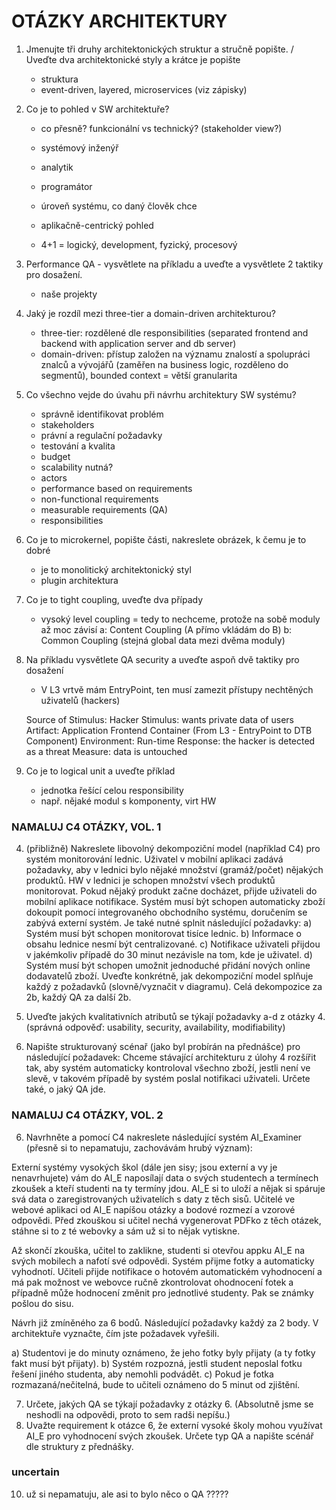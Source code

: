 # OTÁZKY ARCHITEKTURY
 
1) Jmenujte tři druhy architektonických struktur a stručně popište. / Uveďte dva architektonické styly a krátce je popište 
    - struktura
    - event-driven, layered, microservices (viz zápisky)

2) Co je to pohled v SW architektuře? 
    - co přesně? funkcionální vs technický?
    (stakeholder view?)
    - systémový inženýř
    - analytik
    - programátor
    - úroveň systému, co daný člověk chce 

    - aplikačně-centrický pohled 
    - 4+1 = logický, development, fyzický, procesový 

3) Performance QA - vysvětlete na příkladu a uveďte a vysvětlete 2 taktiky pro dosažení. 
    - naše projekty

4) Jaký je rozdíl mezi three-tier a domain-driven architekturou?
    - three-tier: rozdělené dle responsibilities (separated frontend and backend with application server and db server)
    - domain-driven: přístup založen na významu znalostí a spolupráci znalců a vývojářů (zaměřen na business logic, rozděleno do segmentů), bounded context = větší granularita

5) Co všechno vejde do úvahu při návrhu architektury SW systému? 
    - správně identifikovat problém 
    - stakeholders
    - právní a regulační požadavky
    - testování a kvalita
    - budget 
    - scalability nutná?
    - actors
    - performance based on requirements 
    - non-functional requirements
    - measurable requirements (QA)
    - responsibilities 

6) Co je to microkernel, popište části, nakreslete obrázek, k čemu je to dobré
    - je to monolitický architektonický styl
    - plugin architektura 

7) Co je to tight coupling, uveďte dva případy 
    - vysoký level coupling = tedy to nechceme, protože na sobě moduly až moc závisí
    a: Content Coupling (A přímo vkládám do B)
    b: Common Coupling (stejná global data mezi dvěma moduly)

8) Na příkladu vysvětlete QA security a uveďte aspoň dvě taktiky pro dosažení 
    - V L3 vrtvě mám EntryPoint, ten musí zamezit přístupy nechtěných uživatelů (hackers)

    Source of Stimulus: Hacker
    Stimulus: wants private data of users
    Artifact: Application Frontend Container (From L3 - EntryPoint to DTB Component)
    Environment: Run-time
    Response: the hacker is detected as a threat
    Measure: data is untouched


9) Co je to logical unit a uveďte příklad 
    - jednotka řešící celou responsibility
    - např. nějaké modul s komponenty, virt HW



### NAMALUJ C4 OTÁZKY, VOL. 1

4) (přibližně) Nakreslete libovolný dekompoziční model (například C4) pro systém monitorování 
lednic. Uživatel v mobilní aplikaci zadává požadavky, aby v lednici bylo nějaké množství 
(gramáž/počet) nějakých produktů. HW v lednici je schopen množství všech produktů 
monitorovat. Pokud nějaký produkt začne docházet, přijde uživateli do mobilní aplikace 
notifikace. Systém musí být schopen automaticky zboží dokoupit pomocí integrovaného 
obchodního systému, doručením se zabývá externí systém. 
Je také nutné splnit následující požadavky: 
a) Systém musí být schopen monitorovat tisíce lednic. 
b) Informace o obsahu lednice nesmí být centralizované. 
c) Notifikace uživateli přijdou v jakémkoliv případě do 30 minut nezávisle na tom, kde je 
uživatel. 
d) Systém musí být schopen umožnit jednoduché přidání nových online dodavatelů zboží. 
Uveďte konkrétně, jak dekompoziční model splňuje každý z požadavků (slovně/vyznačit v 
diagramu). Celá dekompozice za 2b, každý QA za další 2b. 

5) Uveďte jakých kvalitativních atributů se týkají požadavky a-d z otázky 4. (správná odpověď: 
usability, security, availability, modifiability) 

6) Napište strukturovaný scénař (jako byl probírán na přednášce) pro následující požadavek: 
Chceme stávající architekturu z úlohy 4 rozšířit tak, aby systém automaticky kontroloval všechno 
zboží, jestli není ve slevě, v takovém případě by systém poslal notifikaci uživateli. Určete také, o 
jaký QA jde. 


### NAMALUJ C4 OTÁZKY, VOL. 2
6) Navrhněte a pomocí C4 nakreslete následující systém AI_Examiner (přesně si to 
nepamatuju, zachovávám hrubý význam): 
 
Externí systémy vysokých škol (dále jen sisy; jsou externí a vy je nenavrhujete) vám do 
AI_E naposílají data o svých studentech a termínech zkoušek a kteří studenti na ty 
termíny jdou. AI_E si to uloží a nějak si spáruje svá data o zaregistrovaných uživatelích s 
daty z těch sisů. Učitelé ve webové aplikaci od AI_E napíšou otázky a bodové rozmezí a 
vzorové odpovědi. Před zkouškou si učitel nechá vygenerovat PDFko z těch otázek, 
stáhne si to z té webovky a sám už si to nějak vytiskne. 
 
Až skončí zkouška, učitel to zaklikne, studenti si otevřou appku AI_E na svých mobilech a 
nafotí své odpovědi. Systém přijme fotky a automaticky vyhodnotí. Učiteli přijde 
notifikace o hotovém automatickém vyhodnocení a má pak možnost ve webovce ručně 
zkontrolovat ohodnocení fotek a případně může hodnocení změnit pro jednotlivé 
studenty. Pak se známky pošlou do sisu. 
 
Návrh již zmíněného za 6 bodů. Následující požadavky každý za 2 body. V architektuře 
vyznačte, čím jste požadavek vyřešili. 
 
a) Studentovi je do minuty oznámeno, že jeho fotky byly přijaty (a ty fotky fakt musí být 
přijaty). 
b) Systém rozpozná, jestli student neposlal fotku řešení jiného studenta, aby nemohli 
podvádět. 
c) Pokud je fotka rozmazaná/nečitelná, bude to učiteli oznámeno do 5 minut od zjištění. 
 
7. Určete, jakých QA se týkají požadavky z otázky 6. (Absolutně jsme se neshodli na 
odpovědi, proto to sem radši nepíšu.) 
8. Uvažte requirement k otázce 6, že externí vysoké školy mohou využívat AI_E pro 
vyhodnocení svých zkoušek. Určete typ QA a napište scénář dle struktury z přednášky. 

### uncertain 
10. už si nepamatuju, ale asi to bylo něco o QA  ?????
